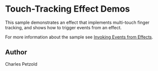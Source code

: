 Touch-Tracking Effect Demos
=============

This sample demonstrates an effect that implements multi-touch finger tracking, and shows how to trigger events from an effect.

For more information about the sample see [Invoking Events from Effects](https://developer.xamarin.com/guides/xamarin-forms/application-fundamentals/effects/touch-tracking/).

Author
------

Charles Petzold
